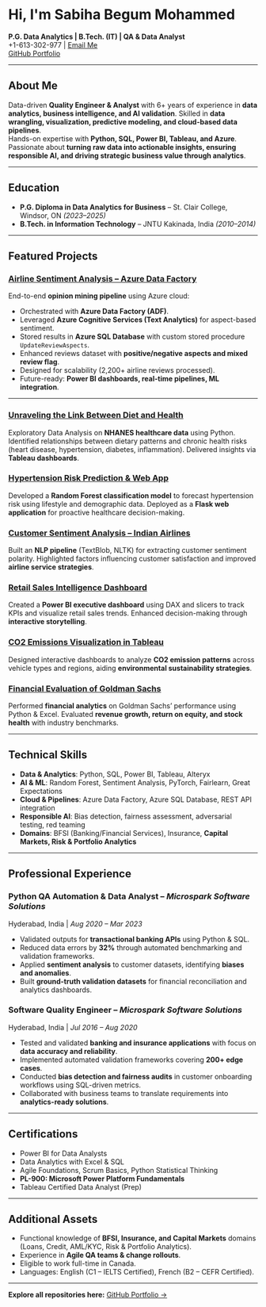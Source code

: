 # Hi, I'm Sabiha Begum Mohammed  

**P.G. Data Analytics | B.Tech. (IT) | QA & Data Analyst**  
 +1-613-302-977 |  [Email Me](mailto:sabihamohammed1509@gmail.com)  
 [GitHub Portfolio](https://github.com/mdsabiha)  

---

##  About Me
Data-driven **Quality Engineer & Analyst** with 6+ years of experience in **data analytics, business intelligence, and AI validation**. Skilled in **data wrangling, visualization, predictive modeling, and cloud-based data pipelines**.  
Hands-on expertise with **Python, SQL, Power BI, Tableau, and Azure**. Passionate about **turning raw data into actionable insights, ensuring responsible AI, and driving strategic business value through analytics**.  

---

##  Education
- **P.G. Diploma in Data Analytics for Business** – St. Clair College, Windsor, ON _(2023–2025)_  
- **B.Tech. in Information Technology** – JNTU Kakinada, India _(2010–2014)_  

---

##  Featured Projects

###  [Airline Sentiment Analysis – Azure Data Factory](https://github.com/mdsabiha/airline-sentiment-analysis)  
End-to-end **opinion mining pipeline** using Azure cloud:  
- Orchestrated with **Azure Data Factory (ADF)**.  
- Leveraged **Azure Cognitive Services (Text Analytics)** for aspect-based sentiment.  
- Stored results in **Azure SQL Database** with custom stored procedure `UpdateReviewAspects`.  
- Enhanced reviews dataset with **positive/negative aspects and mixed review flag**.  
- Designed for scalability (2,200+ airline reviews processed).  
- Future-ready: **Power BI dashboards, real-time pipelines, ML integration**.  

---

###  [Unraveling the Link Between Diet and Health](https://github.com/mdsabiha/Unraveling-the-Link-Between-Diet-and-Health)
Exploratory Data Analysis on **NHANES healthcare data** using Python. Identified relationships between dietary patterns and chronic health risks (heart disease, hypertension, diabetes, inflammation). Delivered insights via **Tableau dashboards**.  

###  [Hypertension Risk Prediction & Web App](https://github.com/mdsabiha/hypertension-risk-flask-app)  
Developed a **Random Forest classification model** to forecast hypertension risk using lifestyle and demographic data. Deployed as a **Flask web application** for proactive healthcare decision-making.  

###   [Customer Sentiment Analysis – Indian Airlines](https://github.com/mdsabiha/indian-airlines-sentiment)  
Built an **NLP pipeline** (TextBlob, NLTK) for extracting customer sentiment polarity. Highlighted factors influencing customer satisfaction and improved **airline service strategies**.  

###  [Retail Sales Intelligence Dashboard](https://github.com/mdsabiha/retail-sales-dashboard)  
Created a **Power BI executive dashboard** using DAX and slicers to track KPIs and visualize retail sales trends. Enhanced decision-making through **interactive storytelling**.  

###  [CO2 Emissions Visualization in Tableau](https://github.com/mdsabiha/co2-emissions-dashboard)  
Designed interactive dashboards to analyze **CO2 emission patterns** across vehicle types and regions, aiding **environmental sustainability strategies**.  

###  [Financial Evaluation of Goldman Sachs](https://github.com/mdsabiha/goldman-sachs-financial-analysis)  
Performed **financial analytics** on Goldman Sachs’ performance using Python & Excel. Evaluated **revenue growth, return on equity, and stock health** with industry benchmarks.  

---

##  Technical Skills
- **Data & Analytics**: Python, SQL, Power BI, Tableau, Alteryx  
- **AI & ML**: Random Forest, Sentiment Analysis, PyTorch, Fairlearn, Great Expectations  
- **Cloud & Pipelines**: Azure Data Factory, Azure SQL Database, REST API integration  
- **Responsible AI**: Bias detection, fairness assessment, adversarial testing, red teaming  
- **Domains**: BFSI (Banking/Financial Services), Insurance, **Capital Markets, Risk & Portfolio Analytics**  

---

## Professional Experience

###  Python QA Automation & Data Analyst – *Microspark Software Solutions*  
 Hyderabad, India | *Aug 2020 – Mar 2023*  
- Validated outputs for **transactional banking APIs** using Python & SQL.  
- Reduced data errors by **32%** through automated benchmarking and validation frameworks.  
- Applied **sentiment analysis** to customer datasets, identifying **biases and anomalies**.  
- Built **ground-truth validation datasets** for financial reconciliation and analytics dashboards.  

###  Software Quality Engineer – *Microspark Software Solutions*  
 Hyderabad, India | *Jul 2016 – Aug 2020*  
- Tested and validated **banking and insurance applications** with focus on **data accuracy and reliability**.  
- Implemented automated validation frameworks covering **200+ edge cases**.  
- Conducted **bias detection and fairness audits** in customer onboarding workflows using SQL-driven metrics.  
- Collaborated with business teams to translate requirements into **analytics-ready solutions**.  

---

##  Certifications
- Power BI for Data Analysts  
- Data Analytics with Excel & SQL  
- Agile Foundations, Scrum Basics, Python Statistical Thinking  
- **PL-900: Microsoft Power Platform Fundamentals**  
- Tableau Certified Data Analyst (Prep)  

---

##  Additional Assets
- Functional knowledge of **BFSI, Insurance, and Capital Markets** domains (Loans, Credit, AML/KYC, Risk & Portfolio Analytics).  
- Experience in **Agile QA teams & change rollouts**.  
- Eligible to work full-time in Canada.  
- Languages: English (C1 – IELTS Certified), French (B2 – CEFR Certified).  

---

 **Explore all repositories here:** [GitHub Portfolio →](https://github.com/mdsabiha)
